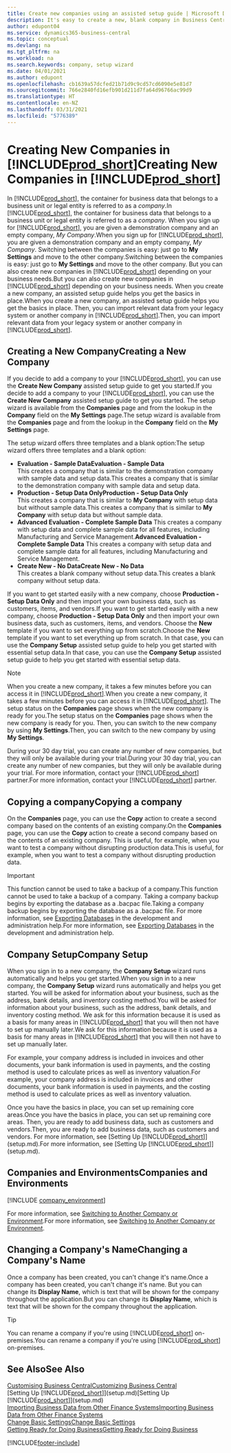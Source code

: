 ```yaml
---
title: Create new companies using an assisted setup guide | Microsoft Docs
description: It's easy to create a new, blank company in Business Central. An assisted setup guide helps you through the steps, and you can import your existing business data.
author: edupont04
ms.service: dynamics365-business-central
ms.topic: conceptual
ms.devlang: na
ms.tgt_pltfrm: na
ms.workload: na
ms.search.keywords: company, setup wizard
ms.date: 04/01/2021
ms.author: edupont
ms.openlocfilehash: cb1639a57dcfed21b71d9c9cd57cd6090e5e81d7
ms.sourcegitcommit: 766e2840fd16efb901d211d7fa64d96766ac99d9
ms.translationtype: HT
ms.contentlocale: en-NZ
ms.lasthandoff: 03/31/2021
ms.locfileid: "5776389"
---
```

# <a name="creating-new-companies-in-prod_short"></a><span data-ttu-id="7b91e-104">Creating New Companies in [!INCLUDE[prod_short](includes/prod_short.md)]</span><span class="sxs-lookup"><span data-stu-id="7b91e-104">Creating New Companies in [!INCLUDE[prod_short](includes/prod_short.md)]</span></span>

<span data-ttu-id="7b91e-105">In [!INCLUDE[prod_short](includes/prod_short.md)], the container for business data that belongs to a business unit or legal entity is referred to as a *company*.</span><span class="sxs-lookup"><span data-stu-id="7b91e-105">In [!INCLUDE[prod_short](includes/prod_short.md)], the container for business data that belongs to a business unit or legal entity is referred to as a *company*.</span></span> <span data-ttu-id="7b91e-106">When you sign up for [!INCLUDE[prod_short](includes/prod_short.md)], you are given a demonstration company and an empty company, *My Company*.</span><span class="sxs-lookup"><span data-stu-id="7b91e-106">When you sign up for [!INCLUDE[prod_short](includes/prod_short.md)], you are given a demonstration company and an empty company, *My Company*.</span></span> <span data-ttu-id="7b91e-107">Switching between the companies is easy: just go to **My Settings** and move to the other company.</span><span class="sxs-lookup"><span data-stu-id="7b91e-107">Switching between the companies is easy: just go to **My Settings** and move to the other company.</span></span> <span data-ttu-id="7b91e-108">But you can also create new companies in [!INCLUDE[prod_short](includes/prod_short.md)] depending on your business needs.</span><span class="sxs-lookup"><span data-stu-id="7b91e-108">But you can also create new companies in [!INCLUDE[prod_short](includes/prod_short.md)] depending on your business needs.</span></span> <span data-ttu-id="7b91e-109">When you create a new company, an assisted setup guide helps you get the basics in place.</span><span class="sxs-lookup"><span data-stu-id="7b91e-109">When you create a new company, an assisted setup guide helps you get the basics in place.</span></span> <span data-ttu-id="7b91e-110">Then, you can import relevant data from your legacy system or another company in [!INCLUDE[prod_short](includes/prod_short.md)].</span><span class="sxs-lookup"><span data-stu-id="7b91e-110">Then, you can import relevant data from your legacy system or another company in [!INCLUDE[prod_short](includes/prod_short.md)].</span></span>  

## <a name="creating-a-new-company"></a><span data-ttu-id="7b91e-111">Creating a New Company</span><span class="sxs-lookup"><span data-stu-id="7b91e-111">Creating a New Company</span></span>

<span data-ttu-id="7b91e-112">If you decide to add a company to your [!INCLUDE[prod_short](includes/prod_short.md)], you can use the **Create New Company** assisted setup guide to get you started.</span><span class="sxs-lookup"><span data-stu-id="7b91e-112">If you decide to add a company to your [!INCLUDE[prod_short](includes/prod_short.md)], you can use the **Create New Company** assisted setup guide to get you started.</span></span> <span data-ttu-id="7b91e-113">The setup wizard is available from the **Companies** page and from the lookup in the **Company** field on the **My Settings** page.</span><span class="sxs-lookup"><span data-stu-id="7b91e-113">The setup wizard is available from the **Companies** page and from the lookup in the **Company** field on the **My Settings** page.</span></span>  

<span data-ttu-id="7b91e-114">The setup wizard offers three templates and a blank option:</span><span class="sxs-lookup"><span data-stu-id="7b91e-114">The setup wizard offers three templates and a blank option:</span></span>

- <span data-ttu-id="7b91e-115">**Evaluation - Sample Data**</span><span class="sxs-lookup"><span data-stu-id="7b91e-115">**Evaluation - Sample Data**</span></span>  
    <span data-ttu-id="7b91e-116">This creates a company that is similar to the demonstration company with sample data and setup data.</span><span class="sxs-lookup"><span data-stu-id="7b91e-116">This creates a company that is similar to the demonstration company with sample data and setup data.</span></span>  
- <span data-ttu-id="7b91e-117">**Production - Setup Data Only**</span><span class="sxs-lookup"><span data-stu-id="7b91e-117">**Production - Setup Data Only**</span></span>  
    <span data-ttu-id="7b91e-118">This creates a company that is similar to **My Company** with setup data but without sample data.</span><span class="sxs-lookup"><span data-stu-id="7b91e-118">This creates a company that is similar to **My Company** with setup data but without sample data.</span></span>
- <span data-ttu-id="7b91e-119">**Advanced Evaluation - Complete Sample Data** This creates a company with setup data and complete sample data for all features, including Manufacturing and Service Management.</span><span class="sxs-lookup"><span data-stu-id="7b91e-119">**Advanced Evaluation - Complete Sample Data** This creates a company with setup data and complete sample data for all features, including Manufacturing and Service Management.</span></span>
- <span data-ttu-id="7b91e-120">**Create New - No Data**</span><span class="sxs-lookup"><span data-stu-id="7b91e-120">**Create New - No Data**</span></span>  
    <span data-ttu-id="7b91e-121">This creates a blank company without setup data.</span><span class="sxs-lookup"><span data-stu-id="7b91e-121">This creates a blank company without setup data.</span></span>  

<span data-ttu-id="7b91e-122">If you want to get started easily with a new company, choose **Production - Setup Data Only** and then import your own business data, such as customers, items, and vendors.</span><span class="sxs-lookup"><span data-stu-id="7b91e-122">If you want to get started easily with a new company, choose **Production - Setup Data Only** and then import your own business data, such as customers, items, and vendors.</span></span> <span data-ttu-id="7b91e-123">Choose the **New** template if you want to set everything up from scratch.</span><span class="sxs-lookup"><span data-stu-id="7b91e-123">Choose the **New** template if you want to set everything up from scratch.</span></span> <span data-ttu-id="7b91e-124">In that case, you can use the **Company Setup** assisted setup guide to help you get started with essential setup data.</span><span class="sxs-lookup"><span data-stu-id="7b91e-124">In that case, you can use the **Company Setup** assisted setup guide to help you get started with essential setup data.</span></span>  

> [!NOTE]  
> <span data-ttu-id="7b91e-125">When you create a new company, it takes a few minutes before you can access it in [!INCLUDE[prod_short](includes/prod_short.md)].</span><span class="sxs-lookup"><span data-stu-id="7b91e-125">When you create a new company, it takes a few minutes before you can access it in [!INCLUDE[prod_short](includes/prod_short.md)].</span></span> <span data-ttu-id="7b91e-126">The setup status on the **Companies** page shows when the new company is ready for you.</span><span class="sxs-lookup"><span data-stu-id="7b91e-126">The setup status on the **Companies** page shows when the new company is ready for you.</span></span> <span data-ttu-id="7b91e-127">Then, you can switch to the new company by using **My Settings**.</span><span class="sxs-lookup"><span data-stu-id="7b91e-127">Then, you can switch to the new company by using **My Settings**.</span></span>  

<span data-ttu-id="7b91e-128">During your 30 day trial, you can create any number of new companies, but they will only be available during your trial.</span><span class="sxs-lookup"><span data-stu-id="7b91e-128">During your 30 day trial, you can create any number of new companies, but they will only be available during your trial.</span></span> <span data-ttu-id="7b91e-129">For more information, contact your [!INCLUDE[prod_short](includes/prod_short.md)] partner.</span><span class="sxs-lookup"><span data-stu-id="7b91e-129">For more information, contact your [!INCLUDE[prod_short](includes/prod_short.md)] partner.</span></span>  

## <a name="copying-a-company"></a><span data-ttu-id="7b91e-130">Copying a company</span><span class="sxs-lookup"><span data-stu-id="7b91e-130">Copying a company</span></span>

<span data-ttu-id="7b91e-131">On the **Companies** page, you can use the **Copy** action to create a second company based on the contents of an existing company.</span><span class="sxs-lookup"><span data-stu-id="7b91e-131">On the **Companies** page, you can use the **Copy** action to create a second company based on the contents of an existing company.</span></span> <span data-ttu-id="7b91e-132">This is useful, for example, when you want to test a company without disrupting production data.</span><span class="sxs-lookup"><span data-stu-id="7b91e-132">This is useful, for example, when you want to test a company without disrupting production data.</span></span>

> [!Important]
> <span data-ttu-id="7b91e-133">This function cannot be used to take a backup of a company.</span><span class="sxs-lookup"><span data-stu-id="7b91e-133">This function cannot be used to take a backup of a company.</span></span> <span data-ttu-id="7b91e-134">Taking a company backup begins by exporting the database as a .bacpac file.</span><span class="sxs-lookup"><span data-stu-id="7b91e-134">Taking a company backup begins by exporting the database as a .bacpac file.</span></span> <span data-ttu-id="7b91e-135">For more information, see [Exporting Databases](/dynamics365/business-central/dev-itpro/administration/tenant-admin-center-database-export) in the development and administration help.</span><span class="sxs-lookup"><span data-stu-id="7b91e-135">For more information, see [Exporting Databases](/dynamics365/business-central/dev-itpro/administration/tenant-admin-center-database-export) in the development and administration help.</span></span>

## <a name="company-setup"></a><span data-ttu-id="7b91e-136">Company Setup</span><span class="sxs-lookup"><span data-stu-id="7b91e-136">Company Setup</span></span>

<span data-ttu-id="7b91e-137">When you sign in to a new company, the **Company Setup** wizard runs automatically and helps you get started.</span><span class="sxs-lookup"><span data-stu-id="7b91e-137">When you sign in to a new company, the **Company Setup** wizard runs automatically and helps you get started.</span></span> <span data-ttu-id="7b91e-138">You will be asked for information about your business, such as the address, bank details, and inventory costing method.</span><span class="sxs-lookup"><span data-stu-id="7b91e-138">You will be asked for information about your business, such as the address, bank details, and inventory costing method.</span></span> <span data-ttu-id="7b91e-139">We ask for this information because it is used as a basis for many areas in [!INCLUDE[prod_short](includes/prod_short.md)] that you will then not have to set up manually later.</span><span class="sxs-lookup"><span data-stu-id="7b91e-139">We ask for this information because it is used as a basis for many areas in [!INCLUDE[prod_short](includes/prod_short.md)] that you will then not have to set up manually later.</span></span>  

<span data-ttu-id="7b91e-140">For example, your company address is included in invoices and other documents, your bank information is used in payments, and the costing method is used to calculate prices as well as inventory valuation.</span><span class="sxs-lookup"><span data-stu-id="7b91e-140">For example, your company address is included in invoices and other documents, your bank information is used in payments, and the costing method is used to calculate prices as well as inventory valuation.</span></span>  

<span data-ttu-id="7b91e-141">Once you have the basics in place, you can set up remaining core areas.</span><span class="sxs-lookup"><span data-stu-id="7b91e-141">Once you have the basics in place, you can set up remaining core areas.</span></span> <span data-ttu-id="7b91e-142">Then, you are ready to add business data, such as customers and vendors.</span><span class="sxs-lookup"><span data-stu-id="7b91e-142">Then, you are ready to add business data, such as customers and vendors.</span></span> <span data-ttu-id="7b91e-143">For more information, see [Setting Up [!INCLUDE[prod_short](includes/prod_short.md)]](setup.md).</span><span class="sxs-lookup"><span data-stu-id="7b91e-143">For more information, see [Setting Up [!INCLUDE[prod_short](includes/prod_short.md)]](setup.md).</span></span>  

## <a name="companies-and-environments"></a><span data-ttu-id="7b91e-144">Companies and Environments</span><span class="sxs-lookup"><span data-stu-id="7b91e-144">Companies and Environments</span></span>

[!INCLUDE [company_environment](includes/company_environment.md)]

<span data-ttu-id="7b91e-145">For more information, see [Switching to Another Company or Environment](ui-organization-switch.md).</span><span class="sxs-lookup"><span data-stu-id="7b91e-145">For more information, see [Switching to Another Company or Environment](ui-organization-switch.md).</span></span> 

## <a name="changing-a-companys-name"></a><span data-ttu-id="7b91e-146">Changing a Company's Name</span><span class="sxs-lookup"><span data-stu-id="7b91e-146">Changing a Company's Name</span></span>

<span data-ttu-id="7b91e-147">Once a company has been created, you can't change it's name.</span><span class="sxs-lookup"><span data-stu-id="7b91e-147">Once a company has been created, you can't change it's name.</span></span> <span data-ttu-id="7b91e-148">But you can change its **Display Name**, which is text that will be shown for the company throughout the application.</span><span class="sxs-lookup"><span data-stu-id="7b91e-148">But you can change its **Display Name**, which is text that will be shown for the company throughout the application.</span></span>  

> [!TIP]
> <span data-ttu-id="7b91e-149">You can rename a company if you're using [!INCLUDE[prod_short](includes/prod_short.md)] on-premises.</span><span class="sxs-lookup"><span data-stu-id="7b91e-149">You can rename a company if you're using [!INCLUDE[prod_short](includes/prod_short.md)] on-premises.</span></span>

## <a name="see-also"></a><span data-ttu-id="7b91e-150">See Also</span><span class="sxs-lookup"><span data-stu-id="7b91e-150">See Also</span></span>

[<span data-ttu-id="7b91e-151">Customising Business Central</span><span class="sxs-lookup"><span data-stu-id="7b91e-151">Customizing Business Central</span></span>](ui-customizing-overview.md)  
<span data-ttu-id="7b91e-152">[Setting Up [!INCLUDE[prod_short](includes/prod_short.md)]](setup.md)</span><span class="sxs-lookup"><span data-stu-id="7b91e-152">[Setting Up [!INCLUDE[prod_short](includes/prod_short.md)]](setup.md)</span></span>  
[<span data-ttu-id="7b91e-153">Importing Business Data from Other Finance Systems</span><span class="sxs-lookup"><span data-stu-id="7b91e-153">Importing Business Data from Other Finance Systems</span></span>](across-import-data-configuration-packages.md)  
[<span data-ttu-id="7b91e-154">Change Basic Settings</span><span class="sxs-lookup"><span data-stu-id="7b91e-154">Change Basic Settings</span></span>](ui-change-basic-settings.md)  
[<span data-ttu-id="7b91e-155">Getting Ready for Doing Business</span><span class="sxs-lookup"><span data-stu-id="7b91e-155">Getting Ready for Doing Business</span></span>](ui-get-ready-business.md)  


[!INCLUDE[footer-include](includes/footer-banner.md)]